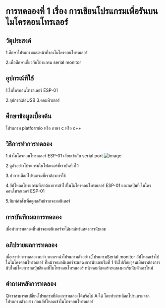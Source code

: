 # การทดลองที่ 1 เรื่อง การเขียนโปรแกรมเพื่อรันบนไมโครคอนโทรเลอร์

## วัตุประสงค์ 
1.ศึกษาโปรแกรมและหน้าที่ของไมโครคอนโทรลเลอร์ 

2.เพื่อศึกษาเกี่ยวกับโปรแกรม serial monitor 

## อุปกรณ์ที่ใช้ 
1.ไมโครคอนโทรลเลอร์ ESP-01 

2.อุปกรณ์ต่อUSB 3.คอมพิวเตอร์

## ศึกษาข้อมูลเบื้องต้น 
โปรแกรม platformio หรือ ภาษา c หรือ c++

## วิธีการทำการทดลอง 
1.นำไมโครคอนโทรลเลอร์ ESP-01 เสียบเข้ากับ serial port 
![image](https://user-images.githubusercontent.com/80879773/112288068-90263f80-8cbf-11eb-8bed-b400feb5b4dd.png)


2.ดูตัวอย่างโปรแกรมในโฟลเดอร์ที่เราบันทึกไว้ 

3.ทำการเลือกโปรแกรมที่เราต้องการใช้

4.อัปโหลดโปรแกรมที่เราต้องการเข้าไปในไมโครคอนโทรลเลอร์ ESP-01 และกดปุ่มที่ ไมโครคอนโทรลเลอร์ ESP-01

5.พิมพ์คำสั่งเพื่อดูผลลัพธ์จากจอมอนิเตอร์
             
              
## การบันทึกผลการทดลอง 
เมื่อทำการทดลองที่หน้าจอมอนิเตอร์จะได้ผลลัพธ์แสดงการนับเลข 

## อภิปรายผลการทดลอง 
เมื่อเราทำการทดลองพบว่า หากเรานำโปรแกรมตัวอย่าง(โปรแกรมSerial monitor อัปโหลดเข้าไปในไมโครคอนโทรลเลอร์ ที่หน้าจอมอนิเตอร์จะแสดงการนับเลขเริ่มที่ 1 รันไปเรื่อยๆจนเมื่อเราต้องการนับใหม่โดยการกดปุ่มสีแดงที่ไมโทรคอนโทรลเลอร์ หน้าจอมนิเตอร์จะแสดงผลเริ่มนับตัวเลขใหม่

## คำถามหลังการทดลอง 
Q:เราสามารถเปลี่ยนโปรแกรมที่ต้องการทดลองได้หรือไม่
                    A:ได้ โดยทำการเลือกโปรแกรมจากโปรแกรมตัวอย่าง ก่อนอัปโหลดเข้าไมโทรคอนโทรลเลอร์

